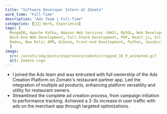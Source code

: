 ```yaml
---
title: "Software Developer Intern at Zomato"
work_time: "Full-Time"
description: "Ads Team | Full-Time"
categories: [🧑🏻‍💻 Work, Experience]
tags: [
  MongoDB, Apache Kafka, Amazon Web Services (AWS), MySQL, Web Development, JSON,  
  Back-End Web Development, Full-Stack Development, PHP, React.js, Git, GitHub, Prometheus.io, Postman API, 
  Redux, New Relic APM, Kibana, Front-end Development, Python, JavaScript, Grafana, ETL
  ]
image:
  src: /assets/img/posts/experience/zomato/cropped_16_9_animated.gif
  alt: Zomato Logo
---
```


* I joined the Ads team and was entrusted with full ownership of the Ads Creation Platform on Zomato's restaurant partner app. Led the integration of multiple ad products, enhancing platform versatility and utility for restaurant owners.
* Streamlined the complete ad creation process, from campaign initiation to performance tracking. Achieved a 2-3x increase in user traffic with ads on the merchant app through targeted optimizations.

